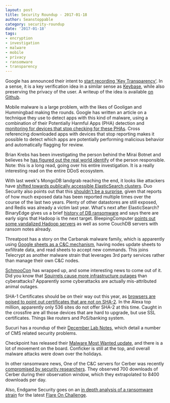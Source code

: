 ```yaml
---
layout: post
title: Security Roundup - 2017-01-18
author: Seanstoppable
category: security-roundup
date: '2017-01-18'
tags:
- encryption
- investigation
- malware
- mobile
- privacy
- ransomware
- transparency
---
```


Google has announced their intent to [start recording 'Key
Transparency'](https://security.googleblog.com/2017/01/security-through-transparency.html).
In a sense, it is a key verification idea in a similar sense as
[Keybase](https://keybase.io), while also preserving the privacy of the user. A
writeup of the idea is available [on
Github](https://github.com/google/key-transparency/blob/master/docs/overview.md).

Mobile malware is a large problem, with the likes of Gooligan and Hummingbad
making the rounds. Google has written an article on a technique they use to
detect apps with this kind of malware, using a combination of their Potentially
Harmful Apps (PHA) detection and [monitoring for devices that stop checking for 
these PHAs](https://security.googleblog.com/2017/01/silence-speaks-louder-than-words-when.html).
Cross referencing downloaded apps with devices that stop reporting makes it
possible to detect which apps are potentially performing malicious behavior and
automatically flagging for review.

Brian Krebs has been investigating the person behind the Mirai Botnet and
believes he [has figured out the real world
identify](https://krebsonsecurity.com/2017/01/who-is-anna-senpai-the-mirai-worm-author)
of the person responsible. Note: this is a long read, going over his entire
investigation. It is a really interesting read on the entire DDoS ecosystem.

With last week's MongoDB landgrab reaching the end, it looks like attackers have
[shifted towards publically accessible ElasticSearch
clusters](https://www.bleepingcomputer.com/news/security/mongodb-hijackers-move-on-to-elasticsearch-servers/).
Duo Security also points out that this [shouldn't be a
surprise](https://duo.com/blog/why-the-mongodb-ransomware-shouldnt-surprise-anyone),
given that reports of how much exposed data has been reported multiple times
over the course of the last two years. Plenty of other datastores are still
exposed, and Redis was already a victim last year. What's next after
ElasticSearch? BinaryEdge gives us a brief [history of DB
ransomware](http://blog.binaryedge.io/2017/01/18/the-compendium-of-database-ransomware/)
and says there are early signs that Hadoop is the next target. BleepingComputer
[points out some vandalized Hadoop
servers](https://www.bleepingcomputer.com/news/security/database-ransom-attacks-hit-couchdb-and-hadoop-servers/)
as well as some CouchDB servers with ransom notes already.

Threatpost has a story on the Carbanak malware family, which is apparently using
[Google sheets as a C&C
mechanism](https://threatpost.com/carbanak-using-google-services-for-command-and-control/123169/),
having nodes update sheets to exfiltrate data, and read sheets to accept new
commands. This joins Telecrypt as another malware strain that leverages 3rd
party services rather than manage their own C&C nodes.

[SchmooCon](http://shmoocon.org/) has wrapped up, and some interesting news to 
come out of it. Did you know that [Squirrels cause more infrastructure
outages](http://arstechnica.com/information-technology/2017/01/whos-winning-the-cyber-war-the-squirrels-of-course/)
than cyberattacks? Apparently some cyberattacks are actually mis-attributed
animal outages.

SHA-1 Certificates should be on their way out this year, as [browsers are poised
to point out certificates that are not on
SHA-2](https://threatpost.com/sha-1-end-times-have-arrived/123061/). In the
Alexa top million, apparently only 536 sites do not offer SHA-2 at this time. 
Caught in the crossfire are all those devices that are hard to upgrade, but 
use SSL certificates. Things like routers and PoS/banking system.

Sucuri has a roundup of their [December Lab
Notes](https://blog.sucuri.net/2017/01/labs-notes-monthly-recap-dec2016.html),
which detail a number of CMS related security problems.

Checkpoint has released their [Malware Most Wanted
update](http://blog.checkpoint.com/2017/01/16/malware-takes-a-christmas-break-in-decembers-global-threat-index/),
and there is a lot of movement on the board. Conficker is still at the top, and
overall malware attacks were down over the holidays.

In other ransomware news, One of the C&C servers for Cerber was recently 
[compromised by security researchers](https://www.bleepingcomputer.com/news/security/misconfigured-server-gives-insight-into-cerber-ransomware-operation/).
They observed 700 downloads of Cerber during their observation window, which
they extrapolated to 8400 downloads per day.

Also, Endgame Security goes on an [in depth analysis of a ransomware
strain](https://www.endgame.com/blog/dude-wheres-my-ransomware-flare-challenge)
for the latest [Flare On Challenge](http://www.flare-on.com/).

